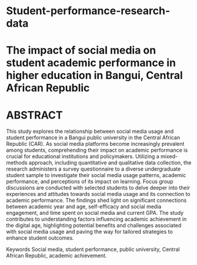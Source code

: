 # Student-performance-research-data
# The impact of social media on student academic performance in higher education in Bangui, Central African Republic
# ABSTRACT
This study explores the relationship between social media usage and student performance in a Bangui public university in the Central African Republic (CAR). As social media platforms become increasingly prevalent among students, comprehending their impact on academic performance is crucial for educational institutions and policymakers. Utilizing a mixed-methods approach, including quantitative and qualitative data collection, the research administers a survey questionnaire to a diverse undergraduate student sample to investigate their social media usage patterns, academic performance, and perceptions of its impact on learning. Focus group discussions are conducted with selected students to delve deeper into their experiences and attitudes towards social media usage and its connection to academic performance. The findings shed light on significant connections between academic year and age, self-efficacy and social media engagement, and time spent on social media and current GPA. The study contributes to understanding factors influencing academic achievement in the digital age, highlighting potential benefits and challenges associated with social media usage and paving the way for tailored strategies to enhance student outcomes.

Keywords
Social media, student performance, public university, Central African Republic, academic achievement.
